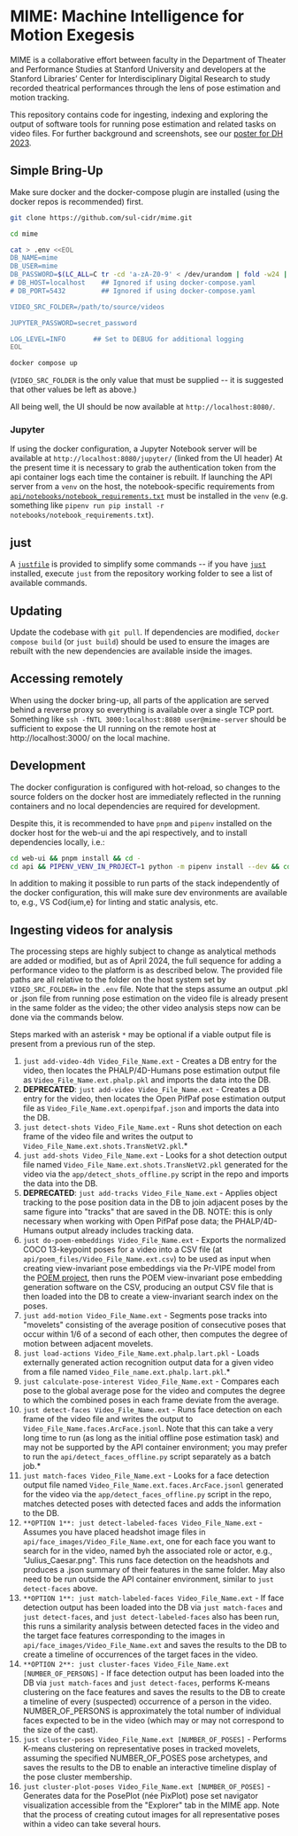 # MIME: Machine Intelligence for Motion Exegesis

MIME is a collaborative effort between faculty in the Department of Theater and Performance Studies at Stanford University and developers at the Stanford Libraries’ Center for Interdisciplinary Digital Research to study recorded theatrical performances through the lens of pose estimation and motion tracking.

This repository contains code for ingesting, indexing and exploring the output of software tools for running pose estimation and related tasks on video files. For further background and screenshots, see our [poster for DH 2023](https://sul-cidr.github.io/mime/).

## Simple Bring-Up

Make sure docker and the docker-compose plugin are installed (using the docker repos is recommended) first.

```sh
git clone https://github.com/sul-cidr/mime.git

cd mime

cat > .env <<EOL
DB_NAME=mime
DB_USER=mime
DB_PASSWORD=$(LC_ALL=C tr -cd 'a-zA-Z0-9' < /dev/urandom | fold -w24 | head -n 1)
# DB_HOST=localhost    ## Ignored if using docker-compose.yaml
# DB_PORT=5432         ## Ignored if using docker-compose.yaml

VIDEO_SRC_FOLDER=/path/to/source/videos

JUPYTER_PASSWORD=secret_password

LOG_LEVEL=INFO       ## Set to DEBUG for additional logging
EOL

docker compose up
```

(`VIDEO_SRC_FOLDER` is the only value that must be supplied -- it is suggested that other values be left as above.)

All being well, the UI should be now available at `http://localhost:8080/`.

### Jupyter

If using the docker configuration, a Jupyter Notebook server will be available at `http://localhost:8080/jupyter/` (linked from the UI header) At the present time it is necessary to grab the authentication token from the api container logs each time the container is rebuilt. If launching the API server from a `venv` on the host, the notebook-specific requirements from [`api/notebooks/notebook_requirements.txt`](api/notebooks/notebook_requirements.txt) must be installed in the `venv` (e.g. something like `pipenv run pip install -r notebooks/notebook_requirements.txt`).

## just

A [`justfile`](./justfile) is provided to simplify some commands -- if you have [`just`](https://github.com/casey/just) installed, execute `just` from the repository working folder to see a list of available commands.

## Updating

Update the codebase with `git pull`. If dependencies are modified, `docker compose build` (or `just build`) should be used to ensure the images are rebuilt with the new dependencies are available inside the images.

## Accessing remotely

When using the docker bring-up, all parts of the application are served behind a reverse proxy so everything is available over a single TCP port. Something like `ssh -fNTL 3000:localhost:8080 user@mime-server` should be sufficient to expose the UI running on the remote host at http://localhost:3000/ on the local machine.

## Development

The docker configuration is configured with hot-reload, so changes to the source folders on the docker host are immediately reflected in the running containers and no local dependencies are required for development.

Despite this, it is recommended to have `pnpm` and `pipenv` installed on the docker host for the web-ui and the api respectively, and to install dependencies locally, i.e.:

```sh
cd web-ui && pnpm install && cd -
cd api && PIPENV_VENV_IN_PROJECT=1 python -m pipenv install --dev && cd -
```

In addition to making it possible to run parts of the stack independently of the docker configuration, this will make sure dev environments are available to, e.g., VS Cod{ium,e} for linting and static analysis, etc.

## Ingesting videos for analysis

The processing steps are highly subject to change as analytical methods are added or modified, but as of April 2024, the full sequence for adding a performance video to the platform is as described below. The provided file paths are all relative to the folder on the host system set by `VIDEO_SRC_FOLDER=` in the `.env` file. Note that the steps assume an output .pkl or .json file from running pose estimation on the video file is already present in the same folder as the video; the other video analysis steps now can be done via the commands below.

Steps marked with an asterisk `*` may be optional if a viable output file is present from a previous run of the step.

1. `just add-video-4dh Video_File_Name.ext` - Creates a DB entry for the video, then locates the PHALP/4D-Humans pose estimation output file as `Video_File_Name.ext.phalp.pkl` and imports the data into the DB.
1. **DEPRECATED**: `just add-video Video_File_Name.ext` - Creates a DB entry for the video, then locates the Open PifPaf pose estimation output file as `Video_File_Name.ext.openpifpaf.json` and imports the data into the DB.
1. `just detect-shots Video_File_Name.ext` - Runs shot detection on each frame of the video file and writes the output to `Video_File_Name.ext.shots.TransNetV2.pkl`.\*
1. `just add-shots Video_File_Name.ext` - Looks for a shot detection output file named `Video_File_Name.ext.shots.TransNetV2.pkl` generated for the video via the `app/detect_shots_offline.py` script in the repo and imports the data into the DB.
1. **DEPRECATED**: `just add-tracks Video_File_Name.ext` - Applies object tracking to the pose position data in the DB to join adjacent poses by the same figure into "tracks" that are saved in the DB. NOTE: this is only necessary when working with Open PifPaf pose data; the PHALP/4D-Humans output already includes tracking data.
1. `just do-poem-embeddings Video_File_Name.ext` - Exports the normalized COCO 13-keypoint poses for a video into a CSV file (at `api/poem_files/Video_File_Name.ext.csv`) to be used as input when creating view-invariant pose embeddings via the Pr-VIPE model from the [POEM project](https://sites.google.com/view/pr-vipe), then runs the POEM view-invariant pose embedding generation software on the CSV, producing an output CSV file that is then loaded into the DB to create a view-invariant search index on the poses.
1. `just add-motion Video_File_Name.ext` - Segments pose tracks into "movelets" consisting of the average position of consecutive poses that occur within 1/6 of a second of each other, then computes the degree of motion between adjacent movelets.
1. `just load-actions Video_File_Name.ext.phalp.lart.pkl` - Loads externally generated action recognition output data for a given video from a file named `Video_File_name.ext.phalp.lart.pkl`.\*
1. `just calculate-pose-interest Video_File_Name.ext` - Compares each pose to the global average pose for the video and computes the degree to which the combined poses in each frame deviate from the average.
1. `just detect-faces Video_File_Name.ext` - Runs face detection on each frame of the video file and writes the output to `Video_File_Name.faces.ArcFace.jsonl`. Note that this can take a very long time to run (as long as the initial offline pose estimation task) and may not be supported by the API container environment; you may prefer to run the `api/detect_faces_offline.py` script separately as a batch job.\*
1. `just match-faces Video_File_Name.ext` - Looks for a face detection output file named `Video_File_Name.ext.faces.ArcFace.jsonl` generated for the video via the `app/detect_faces_offline.py` script in the repo, matches detected poses with detected faces and adds the information to the DB.
1. `**OPTION 1**: just detect-labeled-faces Video_File_Name.ext` - Assumes you have placed headshot image files in `api/face_images/Video_File_Name.ext`, one for each face you want to search for in the video, named byh the associated role or actor, e.g., "Julius_Caesar.png". This runs face detection on the headshots and produces a .json summary of their features in the same folder. May also need to be run outside the API container environment, similar to `just detect-faces` above.
1. `**OPTION 1**: just match-labeled-faces Video_File_Name.ext` - If face detection output has been loaded into the DB via `just match-faces` and `just detect-faces`, and `just detect-labeled-faces` also has been run, this runs a similarity analysis between detected faces in the video and the target face features corresponding to the images in `api/face_images/Video_File_Name.ext` and saves the results to the DB to create a timeline of occurrences of the target faces in the video.
1. `**OPTION 2**: just cluster-faces Video_File_Name.ext [NUMBER_OF_PERSONS]` - If face detection output has been loaded into the DB via `just match-faces` and `just detect-faces`, performs K-means clustering on the face features and saves the results to the DB to create a timeline of every (suspected) occurrence of a person in the video. NUMBER_OF_PERSONS is approximately the total number of individual faces expected to be in the video (which may or may not correspond to the size of the cast).
1. `just cluster-poses Video_File_Name.ext [NUMBER_OF_POSES]` - Performs K-means clustering on representative poses in tracked movelets, assuming the specified NUMBER_OF_POSES pose archetypes, and saves the results to the DB to enable an interactive timeline display of the pose cluster membership.
1. `just cluster-plot-poses Video_File_Name.ext [NUMBER_OF_POSES]` - Generates data for the PosePlot (née PixPlot) pose set navigator visualization accessible from the "Explorer" tab in the MIME app. Note that the process of creating cutout images for all representative poses within a video can take several hours.
